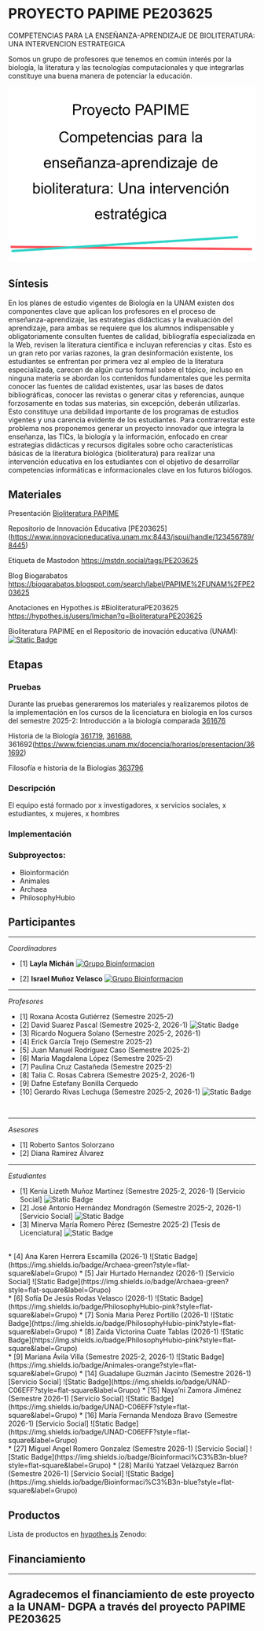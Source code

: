 # PROYECTO PAPIME PE203625
COMPETENCIAS PARA LA ENSEÑANZA-APRENDIZAJE DE BIOLITERATURA: UNA INTERVENCION ESTRATEGICA

Somos un grupo de profesores que tenemos en común interés por la biología, la literatura y las tecnologías computacionales y que integrarlas constituye una buena manera de potenciar la educación.

![](https://github.com/lmichan/BIOliteraturaPE203625/blob/main/AProyectoPAPIME.png)
<br>
## Síntesis
En los planes de estudio vigentes de Biología en la UNAM existen dos componentes clave que aplican los profesores en el proceso de enseñanza-aprendizaje, las estrategias didácticas y la evaluación del aprendizaje, para ambas se requiere que los alumnos indispensable y obligatoriamente consulten fuentes de calidad, bibliografía especializada en la Web, revisen la literatura científica e  incluyan referencias y citas. Esto es un gran reto por varias razones, la gran desinformación existente, los estudiantes se enfrentan por primera vez al empleo de la literatura especializada, carecen de algún curso formal sobre el tópico, incluso en ninguna materia se abordan los contenidos fundamentales que les permita conocer las fuentes de calidad existentes, usar las bases de datos bibliográficas, conocer las revistas o generar citas y referencias, aunque forzosamente en todas sus materias, sin excepción, deberán utilizarlas. Esto constituye una debilidad importante de los programas de estudios vigentes y una carencia evidente de los estudiantes. Para contrarrestar este problema nos proponemos generar un proyecto innovador que integra la enseñanza, las TICs, la biología y la información, enfocado en crear estrategias didácticas y recursos digitales sobre ocho características básicas de la  literatura biológica (bioliteratura) para realizar una intervención educativa en los estudiantes con el objetivo de desarrollar competencias informáticas e informacionales clave en los futuros biólogos.

## Materiales

Presentación [Bioliteratura PAPIME](https://docs.google.com/presentation/d/1zhE0l9InONDt1gVKK9C_d6T00lc2jEOBAefpGJrelVQ/edit?usp=sharing)

Repositorio de Innovación Educativa [PE203625] (https://www.innovacioneducativa.unam.mx:8443/jspui/handle/123456789/8445)

Etiqueta de Mastodon https://mstdn.social/tags/PE203625

Blog Biogarabatos https://biogarabatos.blogspot.com/search/label/PAPIME%2FUNAM%2FPE203625

Anotaciones en Hypothes.is #BioliteraturaPE203625 https://hypothes.is/users/lmichan?q=BioliteraturaPE203625

Bioliteratura PAPIME en el Repositorio de inovación educativa (UNAM):
<br>
[![Static Badge](https://img.shields.io/badge/Repositorio%20UNAM-gold)](https://www.innovacioneducativa.unam.mx:8443/jspui/handle/123456789/8445)


## Etapas
### Pruebas
Durante las pruebas generaremos los materiales y realizaremos pilotos de la implementación en los cursos de la licenciatura en biologia en los cursos del semestre 2025-2:
Introducción a la biología comparada [361676](https://www.fciencias.unam.mx/docencia/horarios/presentacion/361677)

Historia de la Biología [361719](https://www.fciencias.unam.mx/docencia/horarios/presentacion/361719), [361688](https://www.fciencias.unam.mx/docencia/horarios/presentacion/361688), 361692(https://www.fciencias.unam.mx/docencia/horarios/presentacion/361692)

Filosofía e historia de la Biologías [363796](https://www.fciencias.unam.mx/docencia/horarios/presentacion/363796)

### Descripción
El equipo está formado por x investigadores, x servicios sociales, x estudiantes, x mujeres, x hombres

### Implementación

### Subproyectos:
  * Bioinformación
  * Animales
  * Archaea
  * PhilosophyHubio

## Participantes
---
*Coordinadores*
* [1] **Layla Michán**  [![Grupo Bioinformacion](https://img.shields.io/badge/Grupo-Bioinformacion-blue?style=flat-square)](https://orcid.org/0000-0002-5798-662X)


* [2] **Israel Muñoz Velasco**     [![Grupo Bioinformacion](https://img.shields.io/badge/Grupo-Archaea-green?style=flat-square)](https://orcid.org/0000-0002-4712-5076)
---

  *Profesores* 
* [1] Roxana Acosta Gutiérrez (Semestre 2025-2)
* [2] David Suarez Pascal  (Semestre 2025-2, 2026-1) ![Static Badge](https://img.shields.io/badge/PhilosophyHubio-pink?style=flat-square&label=Grupo)
* [3] Ricardo Noguera Solano (Semestre 2025-2, 2026-1)
* [4] Erick García Trejo (Semestre 2025-2)
* [5] Juan Manuel Rodríguez Caso (Semestre 2025-2)
* [6] Maria Magdalena López (Semestre 2025-2)
* [7] Paulina Cruz Castañeda (Semestre 2025-2)
* [8] Talia C. Rosas Cabrera (Semestre 2025-2, 2026-1)
* [9] Dafne Estefany Bonilla Cerquedo
* [10] Gerardo Rivas Lechuga (Semestre 2025-2, 2026-1)  ![Static Badge](https://img.shields.io/badge/Animales-orange?style=flat-square&label=Grupo)
<br>

---

 *Asesores*
* [1] Roberto Santos Solorzano
* [2] Diana Ramirez Álvarez
---

*Estudiantes*
* [1] Kenia Lizeth Muñoz Martínez (Semestre 2025-2, 2026-1) [Servicio Social] ![Static Badge](https://img.shields.io/badge/Bioinformaci%C3%B3n-blue?style=flat-square&label=Grupo)
* [2] José Antonio Hernández Mondragón (Semestre 2025-2, 2026-1) [Servicio Social] ![Static Badge](https://img.shields.io/badge/Bioinformaci%C3%B3n-blue?style=flat-square&label=Grupo)
* [3] Minerva María Romero Pérez (Semestre 2025-2) [Tesis de Licenciatura] ![Static Badge](https://img.shields.io/badge/Bioinformaci%C3%B3n-blue?style=flat-square&label=Grupo)
<br>
* [4] Ana Karen Herrera Escamilla (2026-1) ![Static Badge](https://img.shields.io/badge/Archaea-green?style=flat-square&label=Grupo)
* [5] Jair Hurtado Hernandez (2026-1) [Servicio Social] ![Static Badge](https://img.shields.io/badge/Archaea-green?style=flat-square&label=Grupo)
<br>
* [6] Sofía De Jesús Rodas Velasco (2026-1)  ![Static Badge](https://img.shields.io/badge/PhilosophyHubio-pink?style=flat-square&label=Grupo)
* [7] Sonia Maria Perez Portillo (2026-1)  ![Static Badge](https://img.shields.io/badge/PhilosophyHubio-pink?style=flat-square&label=Grupo)
* [8] Zaida Victorina Cuate Tablas (2026-1) ![Static Badge](https://img.shields.io/badge/PhilosophyHubio-pink?style=flat-square&label=Grupo)
<br>
* [9] Mariana Ávila Villa (Semestre 2025-2, 2026-1)  ![Static Badge](https://img.shields.io/badge/Animales-orange?style=flat-square&label=Grupo)
* [14] Guadalupe Guzmán Jacinto (Semestre 2026-1) [Servicio Social] ![Static Badge](https://img.shields.io/badge/UNAD-C06EFF?style=flat-square&label=Grupo)
* [15] Naya’ni Zamora Jiménez (Semestre 2026-1) [Servicio Social] ![Static Badge](https://img.shields.io/badge/UNAD-C06EFF?style=flat-square&label=Grupo)
* [16] María Fernanda Mendoza Bravo (Semestre 2026-1) [Servicio Social] ![Static Badge](https://img.shields.io/badge/UNAD-C06EFF?style=flat-square&label=Grupo)
<br>
* [27] Miguel Angel Romero Gonzalez (Semestre 2026-1) [Servicio Social] ![Static Badge](https://img.shields.io/badge/Bioinformaci%C3%B3n-blue?style=flat-square&label=Grupo)
* [28] Marilú Yatzael Velázquez Barrón (Semestre 2026-1) [Servicio Social] ![Static Badge](https://img.shields.io/badge/Bioinformaci%C3%B3n-blue?style=flat-square&label=Grupo)


## Productos

Lista de productos en [hypothes.is](https://hypothes.is/users/lmichan?q=tag%3ABioliteraturaPE203625+tag%3Aproducto%F0%9F%A5%87)
Zenodo: 
## Financiamiento
---
Agradecemos el financiamiento de este proyecto a la UNAM- DGPA a través del proyecto PAPIME PE203625  
---
